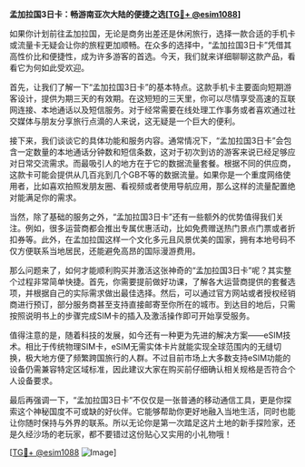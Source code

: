 **孟加拉国3日卡：畅游南亚次大陆的便捷之选[[TG💪+ @esim1088](https://t.me/s/esim1088)]**

如果你计划前往孟加拉国，无论是商务出差还是休闲旅行，选择一款合适的手机卡或流量卡无疑会让你的旅程更加顺畅。在众多的选择中，“孟加拉国3日卡”凭借其高性价比和便捷性，成为许多游客的首选。今天，我们就来详细聊聊这款产品，看看它为何如此受欢迎。

首先，让我们了解一下“孟加拉国3日卡”的基本特点。这款手机卡主要面向短期游客设计，提供为期三天的有效期。在这短短的三天里，你可以尽情享受高速的互联网连接、本地通话以及短信服务。对于经常需要在线处理工作事务或者喜欢通过社交媒体与朋友分享旅行点滴的人来说，这无疑是一个巨大的便利。

接下来，我们谈谈它的具体功能和服务内容。通常情况下，“孟加拉国3日卡”会包含一定数量的本地通话分钟数和短信条数，这对于初次到访的游客来说已经足够应对日常交流需求。而最吸引人的地方在于它的数据流量套餐。根据不同的供应商，这款卡可能会提供从几百兆到几个GB不等的数据流量。如果你是一个重度网络使用者，比如喜欢拍照发朋友圈、看视频或者使用导航应用，那么这样的流量配置绝对能满足你的需求。

当然，除了基础的服务之外，“孟加拉国3日卡”还有一些额外的优势值得我们关注。例如，很多运营商都会推出专属优惠活动，比如免费赠送热门景点门票或者折扣券等。此外，在孟加拉国这样一个文化多元且风景优美的国家，拥有本地号码不仅方便联系当地居民，还能避免高昂的国际漫游费用。

那么问题来了，如何才能顺利购买并激活这张神奇的“孟加拉国3日卡”呢？其实整个过程非常简单快捷。首先，你需要提前做好功课，了解各大运营商提供的套餐选项，并根据自己的实际需求做出最佳选择。然后，可以通过官方网站或者授权经销商进行预订，部分服务商甚至支持直接邮寄至你所在的城市。到达目的地后，只需按照说明书上的步骤完成SIM卡的插入及激活操作即可开始享受服务。

值得注意的是，随着科技的发展，如今还有一种更为先进的解决方案——eSIM技术。相比于传统物理SIM卡，eSIM无需实体卡片就能实现全球范围内的无缝切换，极大地方便了频繁跨国旅行的人群。不过目前市场上大多数支持eSIM功能的设备仍需兼容特定区域标准，因此建议大家在购买前仔细确认相关规格是否符合个人设备要求。

最后再强调一下，“孟加拉国3日卡”不仅仅是一张普通的移动通信工具，更是你探索这个神秘国度不可或缺的好伙伴。它能够帮助你更好地融入当地生活，同时也能让你随时保持与外界的联系。所以无论你是第一次踏足这片土地的新手探险家，还是久经沙场的老玩家，都不要错过这份贴心又实用的小礼物哦！

[[TG💪+ @esim1088](https://t.me/s/esim1088) ![Image](https://i.postimg.cc/4NQfJmqS/Snipaste-2025-05-13-00-14-12.png)]